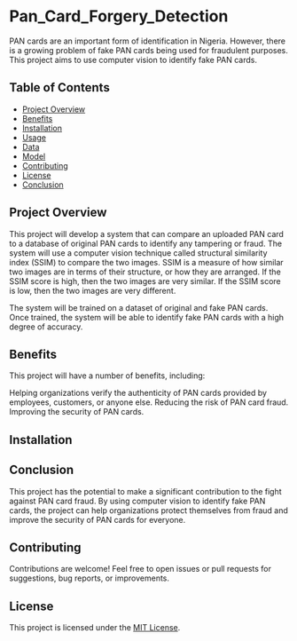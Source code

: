 # Pan_Card_Forgery_Detection

PAN cards are an important form of identification in Nigeria. However, there is a growing problem of fake PAN cards being used for fraudulent purposes. This project aims to use computer vision to identify fake PAN cards.

## Table of Contents

- [Project Overview](#project-overview)
- [Benefits](#benefits)
- [Installation](#installation)
- [Usage](#usuage)
- [Data](#data)
- [Model](#model)
- [Contributing](#contributing)
- [License](#license)
- [Conclusion](#conclusion)

## Project Overview

This project will develop a system that can compare an uploaded PAN card to a database of original PAN cards to identify any tampering or fraud. The system will use a computer vision technique called structural similarity index (SSIM) to compare the two images. SSIM is a measure of how similar two images are in terms of their structure, or how they are arranged. If the SSIM score is high, then the two images are very similar. If the SSIM score is low, then the two images are very different.

The system will be trained on a dataset of original and fake PAN cards. Once trained, the system will be able to identify fake PAN cards with a high degree of accuracy.

## Benefits

This project will have a number of benefits, including:

Helping organizations verify the authenticity of PAN cards provided by employees, customers, or anyone else.
Reducing the risk of PAN card fraud.
Improving the security of PAN cards.


## Installation

## Conclusion

This project has the potential to make a significant contribution to the fight against PAN card fraud. By using computer vision to identify fake PAN cards, the project can help organizations protect themselves from fraud and improve the security of PAN cards for everyone.

## Contributing

Contributions are welcome! Feel free to open issues or pull requests for suggestions, bug reports, or improvements.

## License

This project is licensed under the [MIT License](LICENSE).
